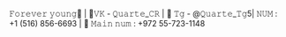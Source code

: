 
𝙵𝚘𝚛𝚎𝚟𝚎𝚛 𝚢𝚘𝚞𝚗𝚐💛 | 🔗𝚅𝙺 - 𝚀𝚞𝚊𝚛𝚝𝚎_𝙲𝚁 | 🔗 𝚃𝚐 - @𝚀𝚞𝚊𝚛𝚝𝚎_𝚃𝚐5| 𝙽𝚄𝙼 : +1 (516) 856-6693 | 🔗 𝙼𝚊𝚒𝚗 𝚗𝚞𝚖 : +972 55-723-1148
